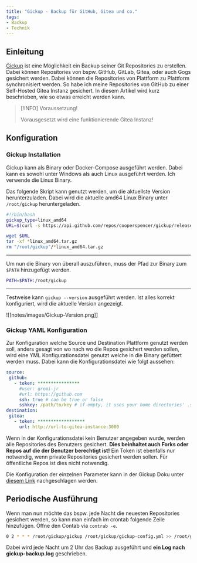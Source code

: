 ```yaml
---
title: "Gickup - Backup für GitHub, Gitea und co."
tags:
- Backup
- Technik
---
```


## Einleitung
[Gickup](https://github.com/cooperspencer/gickup) ist eine Möglichkeit ein Backup seiner Git Repositories zu erstellen. Dabei können Repositories von bspw. GitHub, GitLab, Gitea, oder auch Gogs gesichert werden. Dabei können die Repositories von Plattform zu Plattform synchronisiert werden. So habe ich meine Repositories von GitHub zu einer Self-Hosted Gitea Instanz gesichert. 
In diesem Artikel wird kurz beschrieben, wie so etwas erreicht werden kann. 

>[!INFO] Voraussetzung!
>
> Vorausgesetzt wird eine funktionierende Gitea Instanz!

## Konfiguration

### Gickup Installation
Gickup kann als Binary oder Docker-Compose ausgeführt werden. Dabei kann es sowohl unter Windows als auch Linux ausgeführt werden. Ich verwende die Linux Binary. 

Das folgende Skript kann genutzt werden, um die aktuellste Version herunterzuladen. Dabei wird die aktuelle amd64 Linux Binary unter `/root/gickup` heruntergeladen.
```bash {title="update-gickup.sh"}
#!/bin/bash
gickup_type=linux_amd64
URL=$(curl -s https://api.github.com/repos/cooperspencer/gickup/releases/latest | jq -r ".assets[] | select(.name | test(\"${gickup_type}\")) | .browser_download_url")

wget $URL
tar -xf *linux_amd64.tar.gz
rm "/root/gickup"/*linux_amd64.tar.gz
```

---

Um nun die Binary von überall auszuführen, muss der Pfad zur Binary zum `$PATH` hinzugefügt werden.
```bash
PATH=$PATH:/root/gickup
```
---

Testweise kann `gickup --version` ausgeführt werden. Ist alles korrekt konfiguriert, wird die aktuelle Version angezeigt.

![[notes/images/Gickup-Version.png]]

### Gickup YAML Konfiguration
Zur Konfiguration welche Source und Destination Plattform genutzt werden soll, anders gesagt von wo nach wo die Repos gesichert werden sollen, wird eine YML Konfigurationsdatei genutzt welche in die Binary gefüttert werden muss. Dabei kann die Konfigurationsdatei wie folgt aussehen:
 ```yaml {title="gickup-config.yml"}
 source:
  github:
    - token: ****************
      #user: gremi-jr
      #url: https://github.com
      ssh: true # can be true or false
      sshkey: /path/to/key # if empty, it uses your home directories' .ssh/id_rsa
destination:
  gitea:
    - token: ******************
      url: http://url-to-gitea-instance:3000
 ```

Wenn in der Konfigurationsdatei kein Benutzer angegeben wurde, werden alle Repositories des Benutzers gesichert. **Dies beinhaltet auch Forks oder Repos auf die der Benutzer berechtigt ist!**
Ein Token ist ebenfalls nur notwendig, wenn private Repositories gesichert werden sollen. Für öffentliche Repos ist dies nicht notwendig.

Die Konfiguration der einzelnen Parameter kann in der Gickup Doku unter [diesem Link](https://cooperspencer.github.io/gickup-documentation/docs/configuration/) nachgeschlagen werden.

## Periodische Ausführung
Wenn man nun möchte das bspw. jede Nacht  die neuesten Repositories gesichert werden, so kann man einfach im crontab folgende Zeile hinzufügen.
Öffne den Contab via `contrab -e`.
```bash
0 2 * * * /root/gickup/gickup /root/gickup/gickup-config.yml >> /root/gickup/gickup-backup.log 2>&1
```
Dabei wird jede Nacht um 2 Uhr das Backup ausgeführt und **ein Log nach gickup-backup.log** geschrieben.

